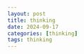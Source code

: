 ```yaml
---
layout: post
title: thinking
date: 2024-09-17
categories: [thinking]
tags: thinking
---
```

<!--more-->

